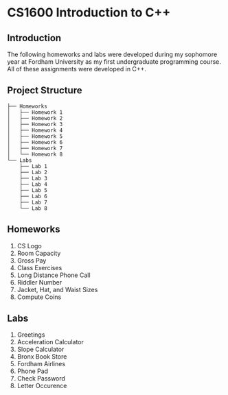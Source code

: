 # CS1600 Introduction to C++

## Introduction
The following homeworks and labs were developed during my sophomore year at Fordham University as my first undergraduate programming course. All of these assignments were developed in C++. 

## Project Structure

```plaintext
├── Homeworks
│   ├── Homework 1
│   ├── Homework 2
│   ├── Homework 3
│   ├── Homework 4
│   ├── Homework 5
│   ├── Homework 6
│   ├── Homework 7
│   └── Homework 8
└── Labs
    ├── Lab 1
    ├── Lab 2
    ├── Lab 3
    ├── Lab 4
    ├── Lab 5
    ├── Lab 6
    ├── Lab 7
    └── Lab 8
```

## Homeworks

1. CS Logo
2. Room Capacity
3. Gross Pay
4. Class Exercises
5. Long Distance Phone Call
6. Riddler Number
7. Jacket, Hat, and Waist Sizes
8. Compute Coins

## Labs

1. Greetings
2. Acceleration Calculator
3. Slope Calculator
4. Bronx Book Store
5. Fordham Airlines
6. Phone Pad
7. Check Password
8. Letter Occurence
